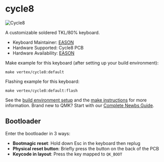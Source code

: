 # cycle8

![Cycle8](https://i.imgur.com/gCExreih.png)

A customizable soldered TKL/80% keyboard.

* Keyboard Maintainer: [EASON](https://github.com/EasonQian1)
* Hardware Supported: Cycle8 PCB
* Hardware Availability: [EASON](https://github.com/EasonQian1)

Make example for this keyboard (after setting up your build environment):

    make vertex/cycle8:default

Flashing example for this keyboard:

    make vertex/cycle8:default:flash

See the [build environment setup](https://docs.qmk.fm/#/getting_started_build_tools) and the [make instructions](https://docs.qmk.fm/#/getting_started_make_guide) for more information. Brand new to QMK? Start with our [Complete Newbs Guide](https://docs.qmk.fm/#/newbs).

## Bootloader

Enter the bootloader in 3 ways:

* **Bootmagic reset**: Hold down Esc in the keyboard then replug
* **Physical reset button**: Briefly press the button on the back of the PCB
* **Keycode in layout**: Press the key mapped to `QK_BOOT`
